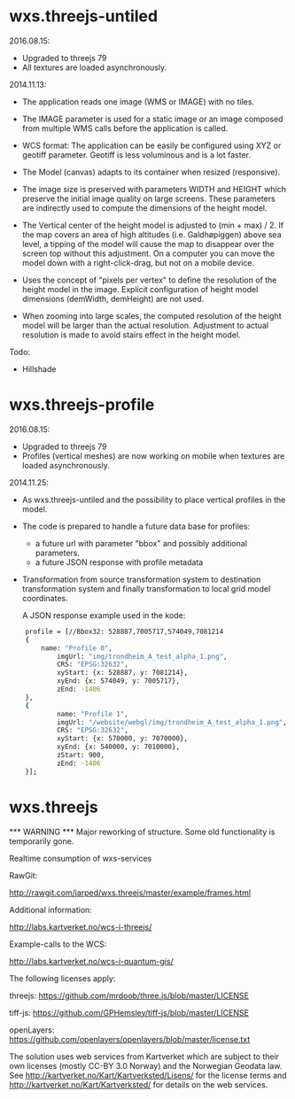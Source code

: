 wxs.threejs-untiled
===================

2016.08.15:

- Upgraded to threejs 79
- All textures are loaded asynchronously.


2014.11.13:

- The application reads one image (WMS or IMAGE) with no tiles.

- The IMAGE parameter is used for a static image or an image composed from multiple WMS calls before the application is called.

- WCS format: The application can be easily be configured using XYZ or geotiff parameter. Geotiff is less voluminous and is a lot faster.

- The Model (canvas) adapts to its container when resized (responsive).

- The image size is preserved with parameters WIDTH and HEIGHT which preserve the initial image quality on large screens. These parameters are indirectly used to compute the dimensions of the height model. 

- The Vertical center of the height model is adjusted to (min + max) / 2. If the map covers an area of high altitudes (i.e. Galdhøpiggen) above sea level, a tipping of the model will cause the map to disappear over the screen top without this adjustment. On a computer you can move the model down with a right-click-drag, but not on a mobile device.

- Uses the concept of "pixels per vertex" to define the resolution of the height model in the image. Explicit configuration of height model dimensions (demWidth, demHeight) are not used. 

- When zooming into large scales, the computed resolution of the height model will be larger than the actual resolution. Adjustment to actual resolution is made to avoid stairs effect in the height model.

Todo:
- Hillshade


wxs.threejs-profile
===================

2016.08.15:

- Upgraded to threejs 79
- Profiles (vertical meshes) are now working on mobile when textures are loaded asynchronously.


2014.11.25:

- As wxs.threejs-untiled and the possibility to place vertical profiles in the model.

- The code is prepared to handle a future data base for profiles:
	- a future url with parameter "bbox" and possibly additional parameters.
	- a future JSON response with profile metadata

- Transformation from source transformation system to destination transformation system and finally transformation to local grid model coordinates.

	A JSON response example used in the kode:

```sh
	profile = [//Bbox32: 528887,7005717,574049,7081214 
	{ 
		name: "Profile 0", 
			imgUrl: "img/trondheim_A_test_alpha_1.png", 
			CRS: "EPSG:32632", 
			xyStart: {x: 528887, y: 7081214}, 
			xyEnd: {x: 574049, y: 7005717}, 
			zEnd: -1406 
	}, 
	{ 
			name: "Profile 1", 
			imgUrl: "/website/webgl/img/trondheim_A_test_alpha_1.png", 
			CRS: "EPSG:32632", 
			xyStart: {x: 570000, y: 7070000}, 
			xyEnd: {x: 540000, y: 7010000}, 
			zStart: 900, 
			zEnd: -1406 
	}];
```


wxs.threejs
===========

*** WARNING ***
Major reworking of structure. 
Some old functionality is temporarily gone.

Realtime consumption of wxs-services


RawGit:

http://rawgit.com/jarped/wxs.threejs/master/example/frames.html


Additional information:

http://labs.kartverket.no/wcs-i-threejs/


Example-calls to the WCS:

http://labs.kartverket.no/wcs-i-quantum-gis/


The following licenses apply:

threejs: https://github.com/mrdoob/three.js/blob/master/LICENSE

tiff-js: https://github.com/GPHemsley/tiff-js/blob/master/LICENSE

openLayers: https://github.com/openlayers/openlayers/blob/master/license.txt


The solution uses web services from Kartverket which are subject to their own licenses (mostly CC-BY 3.0 Norway) and the Norwegian Geodata law. See http://kartverket.no/Kart/Kartverksted/Lisens/ for the license terms and http://kartverket.no/Kart/Kartverksted/ for details on the web services.
